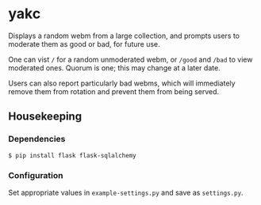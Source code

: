 # yakc

Displays a random webm from a large collection, and prompts users to moderate
them as good or bad, for future use.

One can vist `/` for a random unmoderated webm, or `/good` and `/bad` to
view moderated ones. Quorum is one; this may change at a later date.

Users can also report particularly bad webms, which will immediately
remove them from rotation and prevent them from being served.

## Housekeeping
### Dependencies

    $ pip install flask flask-sqlalchemy

### Configuration

Set appropriate values in `example-settings.py` and save as `settings.py`.
